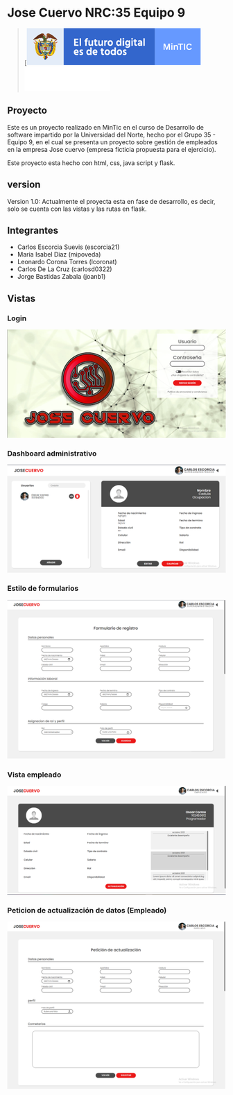 # Jose Cuervo NRC:35 Equipo 9

> [![MinTic](https://github.com/escorcia21/JoseCuervo-Grupo9/blob/master/sources/MinTIC.png) [![MinTic](sources\UN.png)](https://github.com/escorcia21/JoseCuervo-Grupo9/blob/master/sources/UN.png)

## Proyecto
Este es un proyecto realizado en MinTic en el curso de Desarrollo de software impartido por la Universidad del Norte, hecho por el Grupo 35 - Equipo 9, en el cual se presenta un proyecto sobre gestión de empleados en la empresa Jose cuervo (empresa ficticia propuesta para el ejercicio).

Este proyecto esta hecho con html, css, java script y flask.

## version
Version 1.0: Actualmente el proyecta esta en fase de desarrollo, es decir, solo se cuenta con las vistas y las rutas en flask.

## Integrantes
- Carlos Escorcia Suevis (escorcia21)
- Maria Isabel Diaz (mipoveda)
- Leonardo Corona Torres (lcoronat)
- Carlos De La Cruz (carlosd0322)
- Jorge Bastidas Zabala (joanb1)

## Vistas

### Login
![Login](https://github.com/escorcia21/JoseCuervo-Grupo9/blob/master/sources/login.png)


### Dashboard administrativo
![Dashboard](https://github.com/escorcia21/JoseCuervo-Grupo9/blob/master/sources/dashboard.png)

### Estilo de formularios
![Formularios](https://github.com/escorcia21/JoseCuervo-Grupo9/blob/master/sources/formularios.png)

### Vista empleado
![Empleado](https://github.com/escorcia21/JoseCuervo-Grupo9/blob/master/sources/empleado.png)

### Peticion de actualización de datos (Empleado)
![Petición](https://github.com/escorcia21/JoseCuervo-Grupo9/blob/master/sources/peticion.png)
